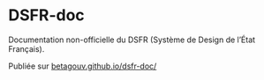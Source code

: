 # DSFR-doc

Documentation non-officielle du DSFR (Système de Design de l’État Français).

Publiée sur [betagouv.github.io/dsfr-doc/](https://betagouv.github.io/dsfr-doc/)
